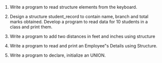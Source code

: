 1. Write a program to read structure elements from the
keyboard.

2. Design a structure student_record to contain name, branch
and total marks obtained. Develop a program to read data for
10 students in a class and print them.

3. Write a program to add two distances in feet and inches using
structure

4. Write a program to read and print an Employee‟s Details using
Structure.

5. Write a program to declare, initialize an UNION.
